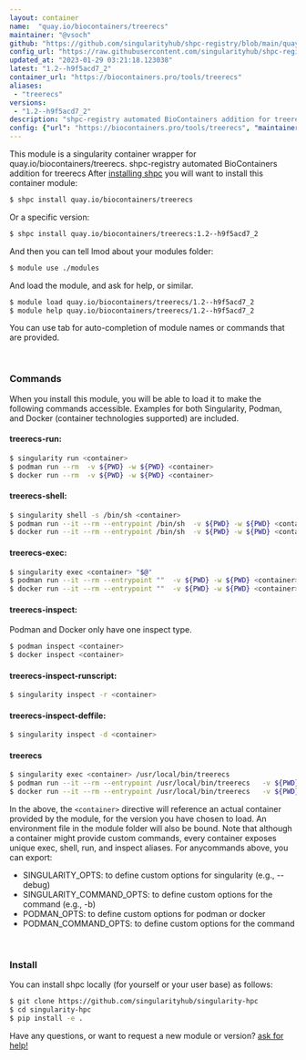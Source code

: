 ```yaml
---
layout: container
name:  "quay.io/biocontainers/treerecs"
maintainer: "@vsoch"
github: "https://github.com/singularityhub/shpc-registry/blob/main/quay.io/biocontainers/treerecs/container.yaml"
config_url: "https://raw.githubusercontent.com/singularityhub/shpc-registry/main/quay.io/biocontainers/treerecs/container.yaml"
updated_at: "2023-01-29 03:21:18.123038"
latest: "1.2--h9f5acd7_2"
container_url: "https://biocontainers.pro/tools/treerecs"
aliases:
 - "treerecs"
versions:
 - "1.2--h9f5acd7_2"
description: "shpc-registry automated BioContainers addition for treerecs"
config: {"url": "https://biocontainers.pro/tools/treerecs", "maintainer": "@vsoch", "description": "shpc-registry automated BioContainers addition for treerecs", "latest": {"1.2--h9f5acd7_2": "sha256:b87f210730d7e2c501fbb84d72030402de4e0a26477f138035a3bc54d44be1b3"}, "tags": {"1.2--h9f5acd7_2": "sha256:b87f210730d7e2c501fbb84d72030402de4e0a26477f138035a3bc54d44be1b3"}, "docker": "quay.io/biocontainers/treerecs", "aliases": {"treerecs": "/usr/local/bin/treerecs"}}
---
```


This module is a singularity container wrapper for quay.io/biocontainers/treerecs.
shpc-registry automated BioContainers addition for treerecs
After [installing shpc](#install) you will want to install this container module:


```bash
$ shpc install quay.io/biocontainers/treerecs
```

Or a specific version:

```bash
$ shpc install quay.io/biocontainers/treerecs:1.2--h9f5acd7_2
```

And then you can tell lmod about your modules folder:

```bash
$ module use ./modules
```

And load the module, and ask for help, or similar.

```bash
$ module load quay.io/biocontainers/treerecs/1.2--h9f5acd7_2
$ module help quay.io/biocontainers/treerecs/1.2--h9f5acd7_2
```

You can use tab for auto-completion of module names or commands that are provided.

<br>

### Commands

When you install this module, you will be able to load it to make the following commands accessible.
Examples for both Singularity, Podman, and Docker (container technologies supported) are included.

#### treerecs-run:

```bash
$ singularity run <container>
$ podman run --rm  -v ${PWD} -w ${PWD} <container>
$ docker run --rm  -v ${PWD} -w ${PWD} <container>
```

#### treerecs-shell:

```bash
$ singularity shell -s /bin/sh <container>
$ podman run --it --rm --entrypoint /bin/sh  -v ${PWD} -w ${PWD} <container>
$ docker run --it --rm --entrypoint /bin/sh  -v ${PWD} -w ${PWD} <container>
```

#### treerecs-exec:

```bash
$ singularity exec <container> "$@"
$ podman run --it --rm --entrypoint ""  -v ${PWD} -w ${PWD} <container> "$@"
$ docker run --it --rm --entrypoint ""  -v ${PWD} -w ${PWD} <container> "$@"
```

#### treerecs-inspect:

Podman and Docker only have one inspect type.

```bash
$ podman inspect <container>
$ docker inspect <container>
```

#### treerecs-inspect-runscript:

```bash
$ singularity inspect -r <container>
```

#### treerecs-inspect-deffile:

```bash
$ singularity inspect -d <container>
```


#### treerecs

```bash
$ singularity exec <container> /usr/local/bin/treerecs
$ podman run --it --rm --entrypoint /usr/local/bin/treerecs   -v ${PWD} -w ${PWD} <container> -c " $@"
$ docker run --it --rm --entrypoint /usr/local/bin/treerecs   -v ${PWD} -w ${PWD} <container> -c " $@"
```



In the above, the `<container>` directive will reference an actual container provided
by the module, for the version you have chosen to load. An environment file in the
module folder will also be bound. Note that although a container
might provide custom commands, every container exposes unique exec, shell, run, and
inspect aliases. For anycommands above, you can export:

 - SINGULARITY_OPTS: to define custom options for singularity (e.g., --debug)
 - SINGULARITY_COMMAND_OPTS: to define custom options for the command (e.g., -b)
 - PODMAN_OPTS: to define custom options for podman or docker
 - PODMAN_COMMAND_OPTS: to define custom options for the command

<br>

### Install

You can install shpc locally (for yourself or your user base) as follows:

```bash
$ git clone https://github.com/singularityhub/singularity-hpc
$ cd singularity-hpc
$ pip install -e .
```

Have any questions, or want to request a new module or version? [ask for help!](https://github.com/singularityhub/singularity-hpc/issues)